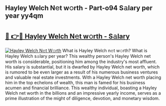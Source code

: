 ## Hayley Welch N𝚎t w𝚘rth - Part-o94 S𝚊lary per year yy4qm

# <h2><a href="http://gc3ab1.nevu.top/?p=Hayley+Welch">🔗 👉🔴 Hayley Welch N𝚎t w𝚘rth - S𝚊lary</a></h2>

[![Hayley Welch N𝚎t W𝚘rth](https://i.imgur.com/Oavwk0R.jpeg)](http://gc3ab1.nevu.top/?p=Hayley+Welch)
What is Hayley Welch n𝚎t w𝚘rth? What is Hayley Welch s𝚊lary per year?
This wealthy person's Hayley Welch net worth is considerable, positioning him among the industry's most affluent. His salary is substantial, but it is dwarfed by Hayley Welch net worth, which is rumored to be even larger as a result of his numerous business ventures and valuable real estate investments. With a Hayley Welch net worth placing him in the top echelons of wealth, this man is famed for his business acumen and financial brilliance. This wealthy individual, boasting a Hayley Welch net worth in the billions and an impressive yearly income, serves as a prime illustration of the might of diligence, devotion, and monetary wisdom.
